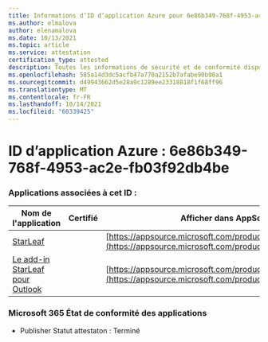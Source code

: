 ```yaml
---
title: Informations d’ID d’application Azure pour 6e86b349-768f-4953-ac2e-fb03f92db4be
ms.author: elmalova
author: elenamalova
ms.date: 10/13/2021
ms.topic: article
ms.service: attestation
certification_type: attested
description: Toutes les informations de sécurité et de conformité disponibles pour 6e86b349-768f-4953-ac2e-fb03f92db4be.
ms.openlocfilehash: 585a14d3dc5acfb47a770a2152b7afabe90b98a1
ms.sourcegitcommit: d49943662d5e28a9c1289ee23318818f1f68ff96
ms.translationtype: MT
ms.contentlocale: fr-FR
ms.lasthandoff: 10/14/2021
ms.locfileid: "60339425"
---
```

# <a name="azure-app-id-6e86b349-768f-4953-ac2e-fb03f92db4be"></a>ID d’application Azure : 6e86b349-768f-4953-ac2e-fb03f92db4be


### <a name="apps-associated-with-this-id"></a>Applications associées à cet ID :
| **Nom de l'application** | **Certifié** | **Afficher dans AppSource** |
|--------------|---------------|-----------------------|
| [StarLeaf](https://docs.microsoft.com/microsoft-365-app-certification/forward/WA200000185) |  | [https://appsource.microsoft.com/product/office/WA200000185](https://appsource.microsoft.com/product/office/WA200000185) |
| [Le add-in StarLeaf pour Outlook](https://docs.microsoft.com/microsoft-365-app-certification/forward/WA104381343) |  | [https://appsource.microsoft.com/product/office/WA104381343](https://appsource.microsoft.com/product/office/WA104381343) |

### <a name="microsoft-365-app-compliance-status"></a>Microsoft 365 État de conformité des applications
- Publisher Statut attestaton : Terminé
